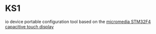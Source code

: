 # KS1
io device portable configuration tool based on the [micromedia STM32F4 capacitive touch display](https://www.mikroe.com/mikromedia-3-for-stm32-capacitive)
